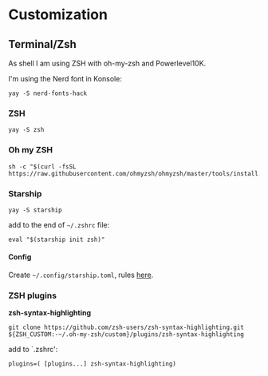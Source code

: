 # Customization

## Terminal/Zsh
As shell I am using ZSH with oh-my-zsh and Powerlevel10K.

I'm using the Nerd font in Konsole:
```
yay -S nerd-fonts-hack
```

### ZSH
```
yay -S zsh
```

### Oh my ZSH
```
sh -c "$(curl -fsSL https://raw.githubusercontent.com/ohmyzsh/ohmyzsh/master/tools/install.sh)"
```

### Starship
```
yay -S starship
```
add to the end of `~/.zshrc` file:
```
eval "$(starship init zsh)"
```

#### Config
Create `~/.config/starship.toml`, rules [here](https://starship.rs/config/).

### ZSH plugins
**zsh-syntax-highlighting**
```
git clone https://github.com/zsh-users/zsh-syntax-highlighting.git ${ZSH_CUSTOM:-~/.oh-my-zsh/custom}/plugins/zsh-syntax-highlighting
```
add to `.zshrc':
```
plugins=( [plugins...] zsh-syntax-highlighting)
```
